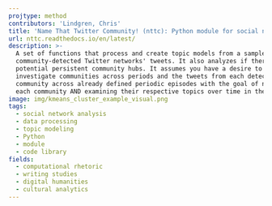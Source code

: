 ```yaml
---
projtype: method
contributors: 'Lindgren, Chris'
title: 'Name That Twitter Community! (nttc): Python module for social network analysis'
url: nttc.readthedocs.io/en/latest/
description: >-
  A set of functions that process and create topic models from a sample of
  community-detected Twitter networks' tweets. It also analyzes if there are
  potential persistent community hubs. It assumes you have a desire to
  investigate communities across periods and the tweets from each detected
  community across already defined periodic episodes with the goal of naming
  each community AND examining their respective topics over time in the corpus.
image: img/kmeans_cluster_example_visual.png
tags:
  - social network analysis
  - data processing
  - topic modeling
  - Python
  - module
  - code library
fields:
  - computational rhetoric
  - writing studies
  - digital humanities
  - cultural analytics
---
```

